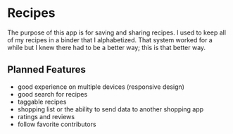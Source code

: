 # Recipes

The purpose of this app is for saving and sharing recipes. I used to keep all
 of my recipes in a binder that I alphabetized. That system worked for a while 
but I knew there had to be a better way; this is that better way.

## Planned Features

* good experience on multiple devices (responsive design)
* good search for recipes
* taggable recipes
* shopping list or the ability to send data to another shopping app
* ratings and reviews
* follow favorite contributors
